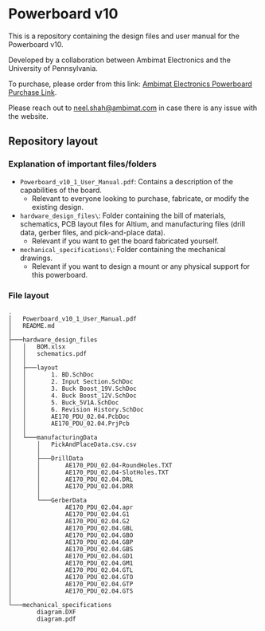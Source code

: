 # Powerboard v10

This is a repository containing the design files and user manual for the Powerboard v10.

Developed by a collaboration between Ambimat Electronics and the University of Pennsylvania.

To purchase, please order from this link: [Ambimat Electronics Powerboard Purchase Link](https://orders.ambimat.com/product/f1tenth-power-board/).

Please reach out to neel.shah@ambimat.com in case there is any issue with the website.

## Repository layout

### Explanation of important files/folders

- ```Powerboard_v10_1_User_Manual.pdf```: Contains a description of the capabilities of the board. 
  - Relevant to everyone looking to purchase, fabricate, or modify the existing design.
- ```hardware_design_files\```: Folder containing the bill of materials, schematics, PCB layout files for Altium, and manufacturing files (drill data, gerber files, and pick-and-place data).
    - Relevant if you want to get the board fabricated yourself.
- ```mechanical_specifications\```: Folder containing the mechanical drawings.
    - Relevant if you want to design a mount or any physical support for this powerboard.

### File layout
```
.
│   Powerboard_v10_1_User_Manual.pdf
│   README.md
│
├───hardware_design_files
│   │   BOM.xlsx
│   │   schematics.pdf
│   │
│   ├───layout
│   │       1. BD.SchDoc
│   │       2. Input Section.SchDoc
│   │       3. Buck Boost_19V.SchDoc
│   │       4. Buck Boost_12V.SchDoc
│   │       5. Buck_5V1A.SchDoc
│   │       6. Revision History.SchDoc
│   │       AE170_PDU_02.04.PcbDoc
│   │       AE170_PDU_02.04.PrjPcb
│   │
│   └───manufacturingData
│       │   PickAndPlaceData.csv.csv
│       │
│       ├───DrillData
│       │       AE170_PDU_02.04-RoundHoles.TXT
│       │       AE170_PDU_02.04-SlotHoles.TXT
│       │       AE170_PDU_02.04.DRL
│       │       AE170_PDU_02.04.DRR
│       │
│       └───GerberData
│               AE170_PDU_02.04.apr
│               AE170_PDU_02.04.G1
│               AE170_PDU_02.04.G2
│               AE170_PDU_02.04.GBL
│               AE170_PDU_02.04.GBO
│               AE170_PDU_02.04.GBP
│               AE170_PDU_02.04.GBS
│               AE170_PDU_02.04.GD1
│               AE170_PDU_02.04.GM1
│               AE170_PDU_02.04.GTL
│               AE170_PDU_02.04.GTO
│               AE170_PDU_02.04.GTP
│               AE170_PDU_02.04.GTS
│
└───mechanical_specifications
        diagram.DXF
        diagram.pdf
```
